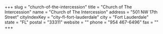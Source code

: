 +++
slug = "church-of-the-intercession"
title = "Church of The Intercession"
name = "Church of The Intercession"
address = "501 NW 17th Street"
cityIndexKey = "city-fl-fort-lauderdale"
city = "Fort Lauderdale"
state = "FL"
postal = "33311"
website = ""
phone = "954 467-6496"
fax = ""
+++
